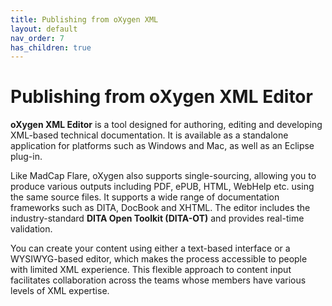 ```yaml
---
title: Publishing from oXygen XML
layout: default
nav_order: 7
has_children: true
---
```


# Publishing from oXygen XML Editor

**oXygen XML Editor** is a tool designed for authoring, editing and developing XML-based technical documentation. It is available as a standalone application for platforms such as Windows and Mac, as well as an Eclipse plug-in.

Like MadCap Flare, oXygen also supports single-sourcing, allowing you to produce various outputs including PDF, ePUB, HTML, WebHelp etc. using the same source files. It supports a wide range of documentation frameworks such as DITA, DocBook and XHTML. The editor includes the industry-standard **DITA Open Toolkit (DITA-OT)** and provides real-time validation.

You can create your content using either a text-based interface or a WYSIWYG-based editor, which makes the process accessible to people with limited XML experience. This flexible approach to content input facilitates collaboration across the teams whose members have various levels of XML expertise.

